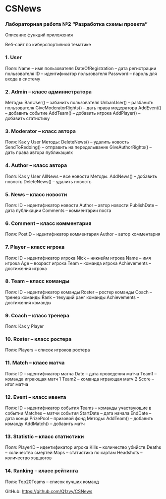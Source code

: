 # CSNews
### Лабораторная работа №2 “Разработка схемы проекта”

Описание функций приложения

Веб-сайт по киберспортивной тематике

### 1. User
Поля:
Name – имя пользователя
DateOfRegistration – дата регистрации пользователя
ID –  идентификатор пользователя
Password – пароль для входа в систему

### 2. Admin – класс администратора
Методы:
BanUser() – забанить пользователя
UnbanUser() – разбанить пользователя
GiveModeratorRights() – дать права модератора
AddEvent() – добавить событие
AddTeam() – добавить игрока
AddPlayer() – добавить статистику

### 3. Moderator – класс автора
Поля:
Как у User
Методы:
DeleteNews() – удалить новость
SendToRedoing() – отправить на переделывание
GiveAuthorRights() – дать права автора
публикациях

### 4. Author – класс автора
Поля:
Как у User
AllNews – все новости 
Методы:
AddNews() – добавить новость
DeleteNews() – удалить новость

### 5. News – класс новости
Поля:
ID –  идентификатор новости
Author – автор новости
PublishDate – дата публикации
Comments – комментарии поста

### 6. Comment – класс комментария
Поля:
PostID – идентификатор комментария
Author – автор комментария

### 7. Player – класс игрока
Поля:
ID – идентификатор игрока
Nick – никнейм игрока
Name – имя игрока
Age – возраст игрока
Team – команда игрока
Achievements – достижения игрока 

### 8. Team – класс команды
Поля:
 ID – идентификатор команды
 Roster – ростер команды
 Coach – тренер команды
 Rank – текущий ранг команды
 Achievements – достижения команды
 
### 9.  Coach – класс тренера
Поля:
Как у Player

### 10. Roster – класс ростера
Поля:
Players – список игроков ростера

### 11. Match – класс матча
Поля:
 ID – идентификатор матча
 Date – дата проведения матча
 Team1 – команда играющая матч 1
 Team2 – команда играющая матч 2
 Score – итог матча
 
### 12. Event – класс ивента
Поля:
 ID – идентификатор события
 Teams – команды участвующие в событии
 Matches – матчи события 
 StartDate – дата начала
 EndDate – дата конца
 PrizePool – призовой фонд
Методы:
 AddTeam() – добавить команду
 AddMatch() – добавить матч
 
### 13. Statistic – класс статистики
Поля:
 PlayerID – идентификатор игрока
 Kills – количество убийств
 Deaths – количество смертей
 Maps – статистика по картам
 Headshots – количество хэдшотов
 
### 14. Ranking – класс рейтинга
Поля:
Top20Teams – список лучших команд


GitHub: https://github.com/Q1zyy/CSNews
